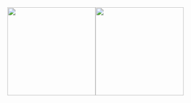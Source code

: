 <a href="https://github.com/anuraghazra/github-readme-stats" style="display: flex;">
  <img height=200 align="center" src="https://github-readme-stats.vercel.app/api?username=shdewz&show_icons=true&hide=contribs&theme=catppuccin_mocha" />
  <img height=200 align="center" src="https://github-readme-stats.vercel.app/api/top-langs/?username=shdewz&layout=compact&theme=catppuccin_mocha" />
</a>

<!--
**shdewz/shdewz** is a ✨ _special_ ✨ repository because its `README.md` (this file) appears on your GitHub profile.

Here are some ideas to get you started:

- 🔭 I’m currently working on ...
- 🌱 I’m currently learning ...
- 👯 I’m looking to collaborate on ...
- 🤔 I’m looking for help with ...
- 💬 Ask me about ...
- 📫 How to reach me: ...
- 😄 Pronouns: ...
- ⚡ Fun fact: ...
-->
